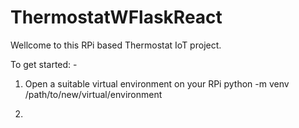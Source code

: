 # ThermostatWFlaskReact
Wellcome to this RPi based Thermostat IoT project.

To get started: -

1) Open a suitable virtual environment on your RPi
   python -m venv /path/to/new/virtual/environment

2) 
